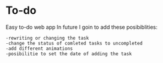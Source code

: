 # To-do
Easy to-do web app
In future I goin to add these posibiblities:

    -rewriting or changing the task
    -change the status of comleted tasks to uncompleted
    -add different animations
    -posibilitie to set the date of adding the task
